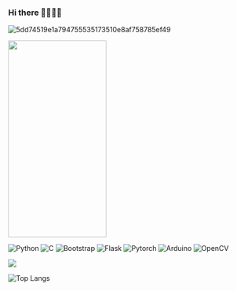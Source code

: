 ### Hi there 👋🌱😄🐵
![5dd74519e1a794755535173510e8af758785ef49](https://github.com/mineeuk/mineeuk/assets/72694034/33424901-cb91-42fe-bb76-877db2dc0bf3)

<img src="[이미지주소.png](https://www.google.com/search?sca_esv=cd167cd6c57a38d9&sca_upv=1&q=%EB%86%8D%EB%8B%B4%EA%B3%B0+%EC%A7%A4&udm=2&fbs=AEQNm0DmKhoYsBCHazhZSCWuALW8l8eUs1i3TeMYPF4tXSfZ9zKNKSjpwusJM2dYWg4btGKvTs8msUkFt41RLL2EsYFXj1HJ-6Tz3zY-OaA8p5OIwItbocDk4qq86p8fJJCtbe3_2vimBnUgRwZhItF5qoYQaFE2UOeb1HzBnvjMvmHOhQgvZ1W__w-vNv-qb6FIYxwRlN9p&sa=X&ved=2ahUKEwjnuOKMgeiGAxVRlFYBHfBpByEQtKgLegQIERAB&biw=1920&bih=945&dpr=1#vhid=tEGXKERGB61hgM&vssid=mosaic)" width="200" height="400"/>

![Python](https://img.shields.io/badge/Python-3776AB?style=for-the-badge&logo=python&logoColor=white)
![C](https://img.shields.io/badge/C-00599C?style=for-the-badge&logo=c&logoColor=white)
![Bootstrap](https://img.shields.io/badge/Bootstrap-563D7C?style=for-the-badge&logo=bootstrap&logoColor=white)
![Flask](https://img.shields.io/badge/Flask-000000?style=for-the-badge&logo=flask&logoColor=white)
![Pytorch](https://img.shields.io/badge/Pytorch-EE4C2C?style=for-the-badge&logo=bootstrap&logoColor=white)
![Arduino](https://img.shields.io/badge/Arduino-00878F?style=for-the-badge&logo=bootstrap&logoColor=white)
![OpenCV](https://img.shields.io/badge/OpenCV-5C3EE8?style=for-the-badge&logo=bootstrap&logoColor=white)

<a href="https://github.com/mineeuk"><img src="https://hits.seeyoufarm.com/api/count/incr/badge.svg?url=https%3A%2F%2Fgithub.com%2Fseondal&count_bg=%23000000&title_bg=%23000000&icon=github.svg&icon_color=%23E7E7E7&title=GitHub&edge_flat=false)"/></a>

![Top Langs](https://github-readme-stats.vercel.app/api/top-langs/?username=mineeuk) 




<!--
![Readme Card](https://github-readme-stats.vercel.app/api/pin/?username=깃허브 이름&repo=repository 이름)
![Yumin's GitHub stats](https://github-readme-stats.vercel.app/api?username=mineeuk&hide=contribs,prs&show_icons=true&theme=테마)

**mineeuk/mineeuk** is a ✨ _special_ ✨ repository because its `README.md` (this file) appears on your GitHub profile.

Here are some ideas to get you started:

- 🔭 I’m currently working on ...
- 🌱 I’m currently learning ...
- 👯 I’m looking to collaborate on ...
- 🤔 I’m looking for help with ...
- 💬 Ask me about ...
- 📫 How to reach me: ...
- 😄 Pronouns: ...
- ⚡ Fun fact: ...
-->

